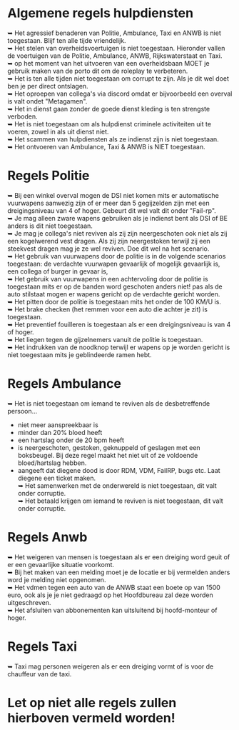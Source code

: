 # Algemene regels hulpdiensten 

 ➥ Het agressief benaderen van Politie, Ambulance, Taxi en ANWB is niet toegestaan. Blijf ten alle tijde vriendelijk.</br>
 ➥ Het stelen van overheidsvoertuigen is niet toegestaan. Hieronder vallen de voertuigen van de Politie, Ambulance, ANWB, Rijkswaterstaat en Taxi.</br>
 ➥ op het moment van het uitvoeren van een overheidsbaan MOET je gebruik maken van de porto dit om de roleplay te verbeteren.</br>
 ➥ Het is ten alle tijden niet toegestaan om corrupt te zijn. Als je dit wel doet ben je per direct ontslagen.</br>
 ➥ Het oproepen van collega's via discord omdat er bijvoorbeeld een overval is valt ondet "Metagamen".</br>
 ➥ Het in dienst gaan zonder de goede dienst kleding is ten strengste verboden.</br>
 ➥ Het is niet toegestaan om als hulpdienst criminele activiteiten uit te voeren, zowel in als uit dienst niet.</br>
 ➥ Het scammen van hulpdiensten als ze indienst zijn is niet toegestaan.</br>
 ➥ Het ontvoeren van Ambulance, Taxi & ANWB is NIET toegestaan.<br>



# Regels Politie

 ➥ Bij een winkel overval mogen de DSI niet komen mits er automatische vuurwapens aanwezig zijn of er meer dan 5 gegijzelden zijn met een dreigingsniveau van 4 of hoger. Gebeurt dit wel valt dit onder "Fail-rp".</br>
 ➥ Je mag alleen zware wapens gebruiken als je indienst bent als DSI of BE anders is dit niet toegestaan.<br>
 ➥ Je mag je collega's niet reviven als zij zijn neergeschoten ook niet als zij een kogelwerend vest dragen. Als zij zijn neergestoken terwijl zij een steekvest dragen mag je ze wel reviven. Doe dit wel na het scenario. </br>
 ➥ Het gebruik van vuurwapens door de politie is in de volgende scenarios toegestaan: de verdachte vuurwapen gevaarlijk of mogelijk gevaarlijk is, een collega of burger in gevaar is, </br>
 ➥ Het gebruik van vuurwapens in een achtervoling door de politie is toegestaan mits er op de banden word geschoten anders niet! pas als de auto stilstaat mogen er wapens gericht op de verdachte gericht worden.</br>
 ➥ Het pitten door de politie is toegestaan mits het onder de 100 KM/U is. </br>
 ➥ Het brake checken (het remmen voor een auto die achter je zit) is toegestaan. </br>
 ➥ Het preventief fouilleren is toegestaan als er een dreigingsniveau is van 4 of hoger. </br>
 ➥ Het liegen tegen de gijzelnemers vanuit de politie is toegestaan.</br>
 ➥ Het indrukken van de noodknop terwijl er wapens op je worden gericht is niet toegestaan mits je geblindeerde ramen hebt.</br>

# Regels Ambulance
 ➥ Het is niet toegestaan om iemand te reviven als de desbetreffende persoon…</br>
 - niet meer aanspreekbaar is<br>
 - minder dan 20% bloed heeft<br>
 - een hartslag onder de 20 bpm heeft<br>
 - is neergeschoten, gestoken, geknuppeld of geslagen met een boksbeugel. Bij deze regel maakt het niet uit of ze voldoende bloed/hartslag hebben.<br>
 - aangeeft dat diegene dood is door RDM, VDM, FailRP, bugs etc. Laat diegene een ticket maken.<br>
 ➥ Het samenwerken met de onderwereld is niet toegestaan, dit valt onder corruptie.<br>
 ➥ Het betaald krijgen om iemand te reviven is niet toegestaan, dit valt onder corruptie.<br>


# Regels Anwb
 ➥ Het weigeren van mensen is toegestaan als er een dreiging word geuit of er een gevaarlijke situatie voorkomt. </br>
 ➥ Bij het maken van een melding moet je de locatie er bij vermelden anders word je melding niet opgenomen. </br>
 ➥ Het vdmen tegen een auto van de ANWB staat een boete op van 1500 euro, ook als je je niet gedraagd op het Hoofdbureau zal deze worden uitgeschreven.</br>
 ➥ Het afsluiten van abbonementen kan uitsluitend bij hoofd-monteur of hoger.</br>

# Regels Taxi
 ➥ Taxi mag personen weigeren als er een dreiging vormt of is voor de chauffeur van de taxi.</br>

# Let op niet alle regels zullen hierboven vermeld worden!
